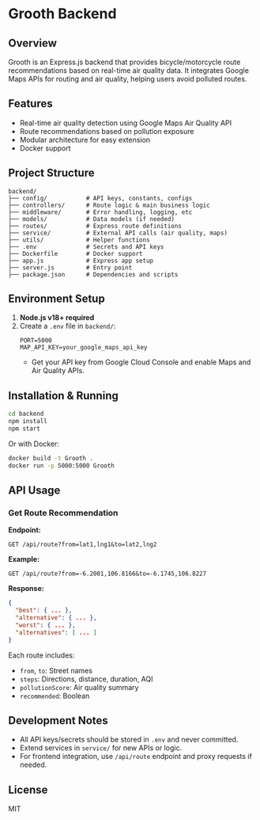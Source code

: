 # Grooth Backend

## Overview

Grooth is an Express.js backend that provides bicycle/motorcycle route recommendations based on real-time air quality data. It integrates Google Maps APIs for routing and air quality, helping users avoid polluted routes.

## Features
- Real-time air quality detection using Google Maps Air Quality API
- Route recommendations based on pollution exposure
- Modular architecture for easy extension
- Docker support

## Project Structure

```
backend/
├── config/           # API keys, constants, configs
├── controllers/      # Route logic & main business logic
├── middleware/       # Error handling, logging, etc
├── models/           # Data models (if needed)
├── routes/           # Express route definitions
├── service/          # External API calls (air quality, maps)
├── utils/            # Helper functions
├── .env              # Secrets and API keys
├── Dockerfile        # Docker support
├── app.js            # Express app setup
├── server.js         # Entry point
├── package.json      # Dependencies and scripts
```

## Environment Setup

1. **Node.js v18+ required**
2. Create a `.env` file in `backend/`:
   ```env
   PORT=5000
   MAP_API_KEY=your_google_maps_api_key
   ```
   - Get your API key from Google Cloud Console and enable Maps and Air Quality APIs.

## Installation & Running

```bash
cd backend
npm install
npm start
```

Or with Docker:

```bash
docker build -t Grooth .
docker run -p 5000:5000 Grooth
```

## API Usage

### Get Route Recommendation

**Endpoint:**
```
GET /api/route?from=lat1,lng1&to=lat2,lng2
```

**Example:**
```
GET /api/route?from=-6.2001,106.8166&to=-6.1745,106.8227
```

**Response:**
```json
{
  "best": { ... },
  "alternative": { ... },
  "worst": { ... },
  "alternatives": [ ... ]
}
```
Each route includes:
- `from`, `to`: Street names
- `steps`: Directions, distance, duration, AQI
- `pollutionScore`: Air quality summary
- `recommended`: Boolean

## Development Notes

- All API keys/secrets should be stored in `.env` and never committed.
- Extend services in `service/` for new APIs or logic.
- For frontend integration, use `/api/route` endpoint and proxy requests if needed.

## License

MIT
